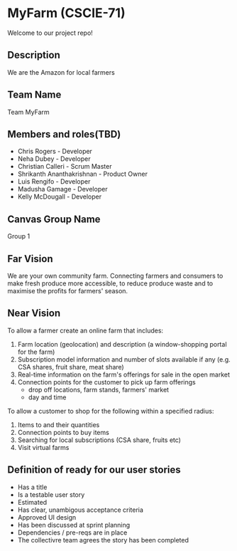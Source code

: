 # MyFarm (CSCIE-71)
Welcome to our project repo!

## Description
We are the Amazon for local farmers

## Team Name
Team MyFarm

## Members and roles(TBD)
* Chris Rogers - Developer
* Neha Dubey - Developer
* Christian Calleri - Scrum Master
* Shrikanth Ananthakrishnan - Product Owner
* Luis Rengifo - Developer
* Madusha Gamage - Developer
* Kelly McDougall - Developer

## Canvas Group Name
Group 1

## Far Vision
We are your own community farm. Connecting farmers and consumers to make fresh produce more accessible, to reduce produce waste and to maximise the profits for farmers' season. 

## Near Vision
To allow a farmer create an online farm that includes:
1. Farm location (geolocation) and description (a window-shopping portal for the farm)
2. Subscription model information and number of slots available if any (e.g. CSA shares, fruit share, meat share)
3. Real-time information on the farm's offerings for sale in the open market
4. Connection points for the customer to pick up farm offerings 
    - drop off locations, farm stands, farmers' market
    - day and time

To allow a customer to shop for the following within a specified radius:
1. Items to and their quantities
2. Connection points to buy items
3. Searching for local subscriptions (CSA share, fruits etc)
4. Visit virtual farms

## Definition of ready for our user stories
- Has a title
- Is a testable user story
- Estimated
- Has clear, unambigous acceptance criteria
- Approved UI design
- Has been discussed at sprint planning
- Dependencies / pre-reqs are in place
- The collectivre team agrees the story has been completed
